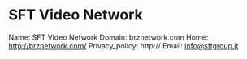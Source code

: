 
# SFT Video Network

Name: SFT Video Network
Domain: brznetwork.com
Home: http://brznetwork.com/
Privacy_policy: http://
Email: info@sftgroup.it
